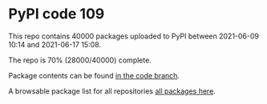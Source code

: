 # PyPI code 109

This repo contains 40000 packages uploaded to PyPI between 
2021-06-09 10:14 and 2021-06-17 15:08.

The repo is 70% (28000/40000) complete.

Package contents can be found [in the code branch](https://github.com/pypi-data/pypi-mirror-109/tree/code/packages).

A browsable package list for all repositories [all packages here](https://pypi-data.github.io/website/repositories/pypi-mirror-109).


